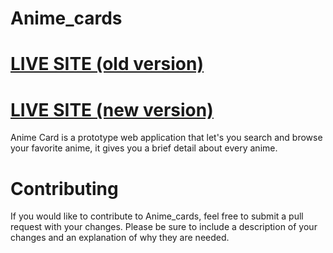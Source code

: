 
# Anime_cards

# [LIVE SITE (old version)](https://violet-boa-slip.cyclic.app/)
# [LIVE SITE (new version)](https://anime-cards-alpha.vercel.app/)

Anime Card is a prototype web application that let's you search and browse your favorite anime, it gives you a brief detail about every anime.

# Contributing

If you would like to contribute to Anime_cards, feel free to submit a pull request with your changes. Please be sure to include a description of your changes and an explanation of why they are needed.
